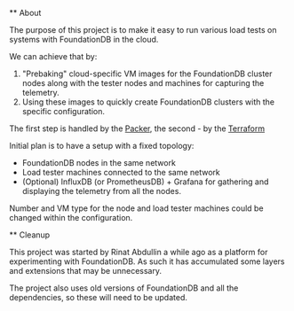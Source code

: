 ** About

The purpose of this project is to make it easy to run various load
tests on systems with FoundationDB in the cloud.

We can achieve that by:

1. "Prebaking" cloud-specific VM images for the FoundationDB cluster
   nodes along with the tester nodes and machines for capturing the
   telemetry.
2. Using these images to quickly create FoundationDB clusters with the
   specific configuration.

The first step is handled by the [Packer](https://www.packer.io), the
second - by the [Terraform](https://www.terraform.io)

Initial plan is to have a setup with a fixed topology:

- FoundationDB nodes in the same network
- Load tester machines connected to the same network
- (Optional) InfluxDB (or PrometheusDB) + Grafana for gathering and
  displaying the telemetry from all the nodes.

Number and VM type for the node and load tester machines could be
changed within the configuration.

** Cleanup

This project was started by Rinat Abdullin a while ago as a platform
for experimenting with FoundationDB. As such it has accumulated some
layers and extensions that may be unnecessary.

The project also uses old versions of FoundationDB and all the
dependencies, so these will need to be updated.
